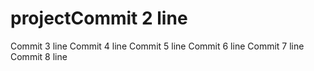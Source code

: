 # projectCommit 2 line
Commit 3 line
Commit 4 line
Commit 5 line
Commit 6 line
Commit 7 line
Commit 8 line
